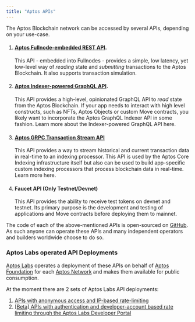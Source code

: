 ```yaml
---
title: "Aptos APIs"
---
```


The Aptos Blockchain network can be accessed by several APIs, depending on your use-case.

1. #### [Aptos Fullnode-embedded REST API](./fullnode-rest-api.md).

   This API - embedded into Fullnodes - provides a simple, low latency, yet low-level way of _reading_ state and _submitting_ transactions to the Aptos Blockchain. It also supports transaction simulation.

2. #### [Aptos Indexer-powered GraphQL API](../indexer/indexer-landing.md).

   This API provides a high-level, opinionated GraphQL API to _read_ state from the Aptos Blockchain. If your app needs to interact with high level constructs, such as NFTs, Aptos Objects or custom Move contracts, you likely want to incorporate the Aptos GraphQL Indexer API in some fashion. Learn more about the Indexer-powered GraphQL API here.

3. #### [Aptos GRPC Transaction Stream API](../indexer/txn-stream/index.md)

   This API provides a way to stream historical and current transaction data in real-time to an indexing processor. This API is used by the Aptos Core Indexing infrastructure itself but also can be used to build app-specific custom indexing processors that process blockchain data in real-time. Learn more here.

4. #### Faucet API (Only Testnet/Devnet)

   This API provides the ability to receive test tokens on devnet and testnet. Its primary purpose is the development and testing of applications and Move contracts before deploying them to mainnet.

The code of each of the above-mentioned APIs is open-sourced on [GitHub](https://github.com/aptos-labs/aptos-core). As such anyone can operate these APIs and many independent operators and builders worldwide choose to do so.

### Aptos Labs operated API Deployments

[Aptos Labs](https://aptoslabs.com) operates a deployment of these APIs on behalf of [Aptos Foundation](https://aptosfoundation.org/) for each [Aptos Network](../nodes/networks.md) and makes them available for public consumption.

At the moment there are 2 sets of Aptos Labs API deployments:

1. [APIs with anonymous access and IP-based rate-limiting](../nodes/networks.md)
2. [[Beta] APIs with authentication and developer-account based rate limiting through the Aptos Labs Developer Portal](./aptos-labs-developer-portal.md)
